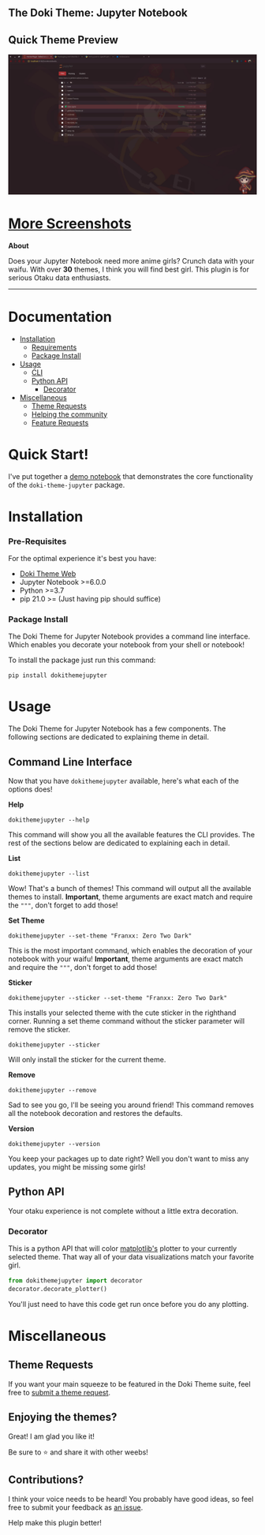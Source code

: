 The Doki Theme: Jupyter Notebook
---

## Quick Theme Preview

![Themes](./readmeAssets/quick_theme_preview.webp)


# [More Screenshots](./albums/screenshot_album.md)

**About** 

Does your Jupyter Notebook need more anime girls?
Crunch data with your waifu. With over **30** themes,
I think you will find best girl.
This plugin is for serious Otaku data enthusiasts.

---

# Documentation

- [Installation](#installation)
    - [Requirements](#pre-requisites)  
    - [Package Install](#package-install)
- [Usage](#usage)
  - [CLI](#command-line-interface)
  - [Python API](#python-api)
    - [Decorator](#decorator)
- [Miscellaneous](#miscellaneous)
    - [Theme Requests](#theme-requests)
    - [Helping the community](#enjoying-the-plugin)
    - [Feature Requests](#contributions)

# Quick Start!

I've put together a [demo notebook](./index.ipynb) that demonstrates the core functionality of the `doki-theme-jupyter` package.

# Installation 

### Pre-Requisites

For the optimal experience it's best you have:

- [Doki Theme Web](https://github.com/doki-theme/doki-theme-web)
- Jupyter Notebook >=6.0.0
- Python >=3.7
- pip 21.0 >= (Just having pip should suffice)

### Package Install

The Doki Theme for Jupyter Notebook provides a command line interface.
Which enables you decorate your notebook from your shell or notebook!

To install the package just run this command:

```shell
pip install dokithemejupyter
```

# Usage

The Doki Theme for Jupyter Notebook has a few components.
The following sections are dedicated to explaining theme in detail.

## Command Line Interface 

Now that you have `dokithemejupyter` available, here's what each of the options does!

**Help**

```shell
dokithemejupyter --help
```

This command will show you all the available features the CLI provides.
The rest of the sections below are dedicated to explaining each in detail.

**List**

```shell
dokithemejupyter --list
```

Wow! That's a bunch of themes! This command will output all the available themes to install.
**Important**, theme arguments are exact match and require the `"""`, don't forget to add those!


**Set Theme**

```shell
dokithemejupyter --set-theme "Franxx: Zero Two Dark"
```

This is the most important command, which enables the decoration of your notebook with your waifu!
**Important**, theme arguments are exact match and require the `"""`, don't forget to add those!

**Sticker**

```shell
dokithemejupyter --sticker --set-theme "Franxx: Zero Two Dark"
```

This installs your selected theme with the cute sticker in the righthand corner.
Running a set theme command without the sticker parameter will remove the sticker.

```shell
dokithemejupyter --sticker
```

Will only install the sticker for the current theme.

**Remove**

```shell
dokithemejupyter --remove
```

Sad to see you go, I'll be seeing you around friend!
This command removes all the notebook decoration and restores the defaults.

**Version**

```shell
dokithemejupyter --version
```
You keep your packages up to date right?
Well you don't want to miss any updates, you might be missing some girls!

## Python API

Your otaku experience is not complete without a little extra decoration.

### Decorator

This is a python API that will color [matplotlib's](https://matplotlib.org/)
plotter to your currently selected theme. 
That way all of your data visualizations match your favorite girl.

```python
from dokithemejupyter import decorator
decorator.decorate_plotter()
```

You'll just need to have this code get run once before you do any plotting.

# Miscellaneous

## Theme Requests

If you want your main squeeze to be featured in the Doki Theme suite, feel free to [submit a theme request](https://github.com/doki-theme/doki-master-theme/issues).

## Enjoying the themes?

Great! I am glad you like it!

Be sure to ⭐ and share it with other weebs!

## Contributions?

I think your voice needs to be heard! You probably have good ideas, so feel free to submit your feedback as [an issue](https://github.com/doki-theme/doki-theme-jupyter/issues/new).

Help make this plugin better!

